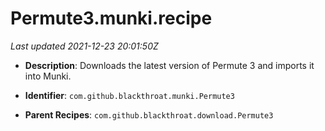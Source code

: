 # Permute3.munki.recipe

_Last updated 2021-12-23 20:01:50Z_

- **Description**: Downloads the latest version of Permute 3 and imports it into Munki.

- **Identifier**: `com.github.blackthroat.munki.Permute3`

- **Parent Recipes**: `com.github.blackthroat.download.Permute3`
